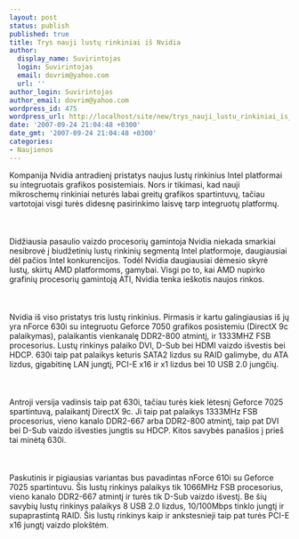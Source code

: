 ```yaml
---
layout: post
status: publish
published: true
title: Trys nauji lustų rinkiniai iš Nvidia
author:
  display_name: Suvirintojas
  login: Suvirintojas
  email: dovrim@yahoo.com
  url: ''
author_login: Suvirintojas
author_email: dovrim@yahoo.com
wordpress_id: 475
wordpress_url: http://localhost/site/new/trys_nauji_lustu_rinkiniai_is_nvidia/
date: '2007-09-24 21:04:48 +0300'
date_gmt: '2007-09-24 21:04:48 +0300'
categories:
- Naujienos
---
```

<p>Kompanija Nvidia antradienį pristatys naujus lustų rinkinius Intel platformai su integruotais grafikos posistemiais. Nors ir tikimasi, kad nauji mikroschemų rinkiniai neturės labai greitų grafikos spartintuvų, tačiau vartotojai visgi turės didesnę pasirinkimo laisvę tarp integruotų platformų.<br />
<br><br />
<br>Didžiausia pasaulio vaizdo procesorių gamintoja Nvidia niekada smarkiai nesibrovė į biudžetinių lustų rinkinių segmentą Intel platformoje, daugiausiai dėl pačios Intel konkurencijos. Todėl Nvidia daugiausiai dėmesio skyrė lustų, skirtų AMD platformoms, gamybai. Visgi po to, kai AMD nupirko grafinių procesorių gamintoją ATI, Nvidia tenka ieškotis naujos rinkos.<br />
<br><br />
<br>Nvidia iš viso pristatys tris lustų rinkinius. Pirmasis ir kartu galingiausias iš jų yra nForce 630i su integruotu Geforce 7050 grafikos posistemiu (DirectX 9c palaikymas), palaikantis vienkanalę DDR2-800 atmintį, ir 1333MHZ FSB procesorius. Lustų rinkinys palaiko DVI, D-Sub bei HDMI vaizdo išvestis bei HDCP. 630i taip pat palaikys keturis SATA2 lizdus su RAID galimybe, du ATA lizdus, gigabitinę LAN jungtį, PCI-E x16 ir x1 lizdus bei 10 USB 2.0 jungčių.<br />
<br><br />
<br>Antroji versija vadinsis taip pat 630i, tačiau turės kiek lėtesnį Geforce 7025 spartintuvą, palaikantį DirectX 9c. Ji taip pat palaikys 1333MHz FSB procesorius, vieno kanalo DDR2-667 arba DDR2-800 atmintį, taip pat DVI bei D-Sub vaizdo išvesties jungtis su HDCP. Kitos savybės panašios į prieš tai minėtą 630i.<br />
<br><br />
<br>Paskutinis ir pigiausias variantas bus pavadintas nForce 610i su Geforce 7025 spartintuvu. Šis lustų rinkinys palaikys tik 1066MHz FSB procesorius, vieno kanalo DDR2-667 atmintį ir turės tik D-Sub vaizdo išvestį. Be šių savybių lustų rinkinys palaikys 8 USB 2.0 lizdus, 10/100Mbps tinklo jungtį ir supaprastintą RAID. Šis lustų rinkinys kaip ir ankstesnieji taip pat turės PCI-E x16 jungtį vaizdo plokštėm.</p>

